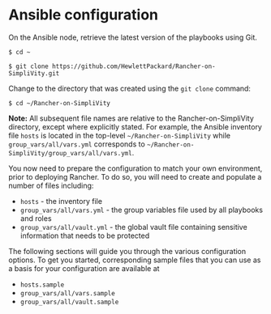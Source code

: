 # Ansible configuration

On the Ansible node, retrieve the latest version of the playbooks using Git.

```
$ cd ~

$ git clone https://github.com/HewlettPackard/Rancher-on-SimpliVity.git
```

Change to the directory that was created using the `git clone` command:

```
$ cd ~/Rancher-on-SimpliVity
```

**Note:** All subsequent file names are relative to the Rancher-on-SimpliVity directory, except where explicitly stated. For example, the Ansible inventory file `hosts` is located in the top-level `~/Rancher-on-SimpliVity` while `group_vars/all/vars.yml` corresponds to `~/Rancher-on-SimpliVity/group_vars/all/vars.yml`.


You now need to prepare the configuration to match your own environment, prior to deploying Rancher. To do so, you will need to create and populate a number of files including:

- `hosts` - the inventory file
- `group_vars/all/vars.yml` - the group variables file used by all playbooks and roles
- `group_vars/all/vault.yml` - the global vault file containing sensitive information that needs to be protected


The following sections will guide you through the various configuration options. To get you started, corresponding sample files that you can use as a basis for your configuration are available at

- `hosts.sample`
- `group_vars/all/vars.sample`
- `group_vars/all/vault.sample`



